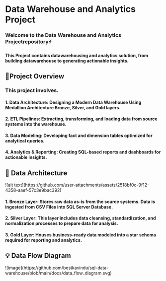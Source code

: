 <h1>Data Warehouse and Analytics Project</h1> 

<h3>Welcome to the <b>Data Warehouse and Analytics Project</b>repository⚡️</h3>
<h4>This Project contains datawarehousing and analytics solution, from building datawarehouse to generating actionable insights.</h4>

<h2>📝Project Overview</h2>
<h3>This project involves.</h3>

<h4>1. <b>Data Architecture: </b>Designing a Modern Data Warehouse Using Medallion Architecture Bronze, Silver, and Gold layers.</h4>
<h4>2. <b>ETL Pipelines: </b>Extracting, transforming, and loading data from source systems into the warehouse.</h4>
<h4>3. <b>Data Modeling: </b>Developing fact and dimension tables optimized for analytical queries.</h4>
<h4>4. <b>Analytics & Reporting: </b>Creating SQL-based reports and dashboards for actionable insights.</h4>

<h2>🚚 Data Architecture</h2>
![alt text](https://github.com/user-attachments/assets/2518bf0c-9f12-4358-aaef-57c3e9bac392)

<h4>1. <b>Bronze Layer: </b>Stores raw data as-is from the source systems. Data is ingested from CSV Files into SQL Server Database.</h4>
<h4>2. <b>Silver Layer: </b>This layer includes data cleansing, standardization, and normalization processes to prepare data for analysis.</h4>
<h4>3. <b>Gold Layer: </b>Houses business-ready data modeled into a star schema required for reporting and analytics.</h4>

<h2>💡 Data Flow Diagram</h2>
![image](https://github.com/bestkavindu/sql-data-warehouse/blob/main/docs/data_flow_diagram.svg)
